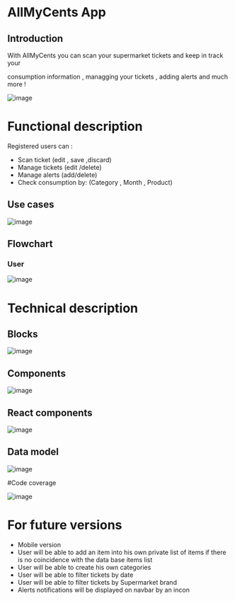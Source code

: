 # AllMyCents App

## Introduction

With AllMyCents you can scan your supermarket tickets and keep in track your

consumption information , managging your tickets , adding alerts and much more !

![image](images/portada.png)



# Functional description

Registered users can :

- Scan ticket (edit , save ,discard)
- Manage tickets (edit /delete) 
- Manage alerts (add/delete)
- Check consumption by: (Category , Month , Product)


## Use cases

![image](images/usecases.png)


## Flowchart

### User

![image](images/flowchart.png)



# Technical description

## Blocks

![image](images/Blocks.png)

## Components

![image](images/Components.png)

## React components

![image](images/ReactComponents.png)

## Data model

![image](images/DataModel.png)



#Code coverage


![image](images/Coverage.png)





# For future versions

- Mobile version
- User will be able to  add an item  into his own private list of items
if there is no coincidence with the data base items list
- User will be able to create his own categories 
- User will be able to filter tickets by date
- User will be able to filter tickets by Supermarket brand
- Alerts notifications will be displayed on navbar by an incon 
